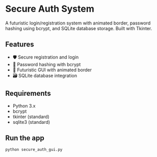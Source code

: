# Secure Auth System

A futuristic login/registration system with animated border, password hashing using bcrypt, and SQLite database storage. Built with Tkinter.

## Features

- 🛡️ Secure registration and login
- 🔐 Password hashing with bcrypt
- 🎨 Futuristic GUI with animated border
- 🗃️ SQLite database integration

## Requirements

- Python 3.x
- bcrypt
- tkinter (standard)
- sqlite3 (standard)

## Run the app

```bash
python secure_auth_gui.py
```
